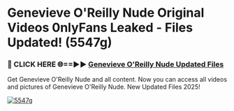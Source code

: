 # Genevieve O'Reilly Nude Original Videos 0nlyFans Leaked - Files Updated! (5547g)

<h3>🔴 CLICK HERE 🌐==►► <a href="https://tinyurl.com/yc6ubb5a" rel="nofollow">Genevieve O'Reilly Nude Updated Files</a></h3>

Get Genevieve O'Reilly Nude and all content. Now you can access all videos and pictures of Genevieve O'Reilly Nude. New Updated Files 2025!

[![5547g](https://i.imgur.com/7eu0CRL.gif)](https://tinyurl.com/yc6ubb5a)
